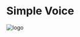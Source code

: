 # Simple Voice
![logo](https://photo.shandy-dev.ru/shandy/uploads/3ce580d24d84b65768beac66bbf12d92.png "logo")
